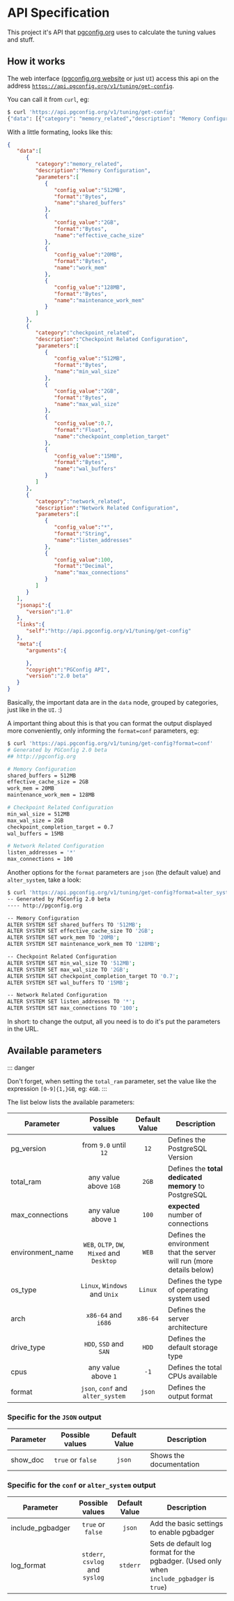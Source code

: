 # API Specification

This project it's API that [pgconfig.org](http://pgconfig.org) uses to calculate the tuning values and stuff.

## How it works

The web interface ([pgconfig.org website](http://pgconfig.org) or just `UI`) access this api on the address [`https://api.pgconfig.org/v1/tuning/get-config`](https://api.pgconfig.org/v1/tuning/get-config).

You can call it from `curl`, eg:

```bash
$ curl 'https://api.pgconfig.org/v1/tuning/get-config'
{"data": [{"category": "memory_related","description": "Memory Configuration","parameters": [{"config_value": "512MB","format": "Bytes","name": "shared_buffers"},{"config_value": "2GB","format": "Bytes","name": "effective_cache_size"},{"config_value": "20MB","format": "Bytes","name": "work_mem"},{"config_value": "128MB","format": "Bytes","name": "maintenance_work_mem"}]},{"category": "checkpoint_related","description": "Checkpoint Related Configuration","parameters": [{"config_value": "512MB","format": "Bytes","name": "min_wal_size"},{"config_value": "2GB","format": "Bytes","name": "max_wal_size"},{"config_value": 0.7,"format": "Float","name": "checkpoint_completion_target"},{"config_value": "15MB","format": "Bytes","name": "wal_buffers"}]},{"category": "network_related","description": "Network Related Configuration","parameters": [{"config_value": "*","format": "String","name": "listen_addresses"},{"config_value": 100,"format": "Decimal","name": "max_connections"}]}],"jsonapi": {"version": "1.0"},"links": {"self": "http://api.pgconfig.org/v1/tuning/get-config"},"meta": {"arguments": {},"copyright": "PGConfig API","version": "2.0 beta"}}
```

With a little formating, looks like this:

```json
{  
   "data":[  
      {  
         "category":"memory_related",
         "description":"Memory Configuration",
         "parameters":[  
            {  
               "config_value":"512MB",
               "format":"Bytes",
               "name":"shared_buffers"
            },
            {  
               "config_value":"2GB",
               "format":"Bytes",
               "name":"effective_cache_size"
            },
            {  
               "config_value":"20MB",
               "format":"Bytes",
               "name":"work_mem"
            },
            {  
               "config_value":"128MB",
               "format":"Bytes",
               "name":"maintenance_work_mem"
            }
         ]
      },
      {  
         "category":"checkpoint_related",
         "description":"Checkpoint Related Configuration",
         "parameters":[  
            {  
               "config_value":"512MB",
               "format":"Bytes",
               "name":"min_wal_size"
            },
            {  
               "config_value":"2GB",
               "format":"Bytes",
               "name":"max_wal_size"
            },
            {  
               "config_value":0.7,
               "format":"Float",
               "name":"checkpoint_completion_target"
            },
            {  
               "config_value":"15MB",
               "format":"Bytes",
               "name":"wal_buffers"
            }
         ]
      },
      {  
         "category":"network_related",
         "description":"Network Related Configuration",
         "parameters":[  
            {  
               "config_value":"*",
               "format":"String",
               "name":"listen_addresses"
            },
            {  
               "config_value":100,
               "format":"Decimal",
               "name":"max_connections"
            }
         ]
      }
   ],
   "jsonapi":{  
      "version":"1.0"
   },
   "links":{  
      "self":"http://api.pgconfig.org/v1/tuning/get-config"
   },
   "meta":{  
      "arguments":{  

      },
      "copyright":"PGConfig API",
      "version":"2.0 beta"
   }
}
```

Basically, the important data are in the `data` node, grouped by categories, just like in the `UI`. :)

A important thing about this is that you can format the output displayed more conveniently, only informing the `format=conf` parameters, eg:

```bash
$ curl 'https://api.pgconfig.org/v1/tuning/get-config?format=conf'
# Generated by PGConfig 2.0 beta
## http://pgconfig.org

# Memory Configuration
shared_buffers = 512MB
effective_cache_size = 2GB
work_mem = 20MB
maintenance_work_mem = 128MB

# Checkpoint Related Configuration
min_wal_size = 512MB
max_wal_size = 2GB
checkpoint_completion_target = 0.7
wal_buffers = 15MB

# Network Related Configuration
listen_addresses = '*'
max_connections = 100
```

Another options for the `format` parameters are `json` (the default value) and `alter_system`, take a look:

```bash
$ curl 'https://api.pgconfig.org/v1/tuning/get-config?format=alter_system'
-- Generated by PGConfig 2.0 beta
---- http://pgconfig.org

-- Memory Configuration
ALTER SYSTEM SET shared_buffers TO '512MB';
ALTER SYSTEM SET effective_cache_size TO '2GB';
ALTER SYSTEM SET work_mem TO '20MB';
ALTER SYSTEM SET maintenance_work_mem TO '128MB';

-- Checkpoint Related Configuration
ALTER SYSTEM SET min_wal_size TO '512MB';
ALTER SYSTEM SET max_wal_size TO '2GB';
ALTER SYSTEM SET checkpoint_completion_target TO '0.7';
ALTER SYSTEM SET wal_buffers TO '15MB';

-- Network Related Configuration
ALTER SYSTEM SET listen_addresses TO '*';
ALTER SYSTEM SET max_connections TO '100';
```

In short: to change the output, all you need is to do it's put the parameters in the URL.

## Available parameters


::: danger

Don't forget, when setting the `total_ram` parameter, set the value like the expression `[0-9]{1,}GB`, eg: `4GB`.
:::

The list below lists the available parameters:

| Parameter        | Possible values                             | Default Value      | Description                                                           |
| ---------------- |:-------------------------------------------:|:------------------:|-----------------------------------------------------------------------|
| pg_version       | from `9.0` until `12`                       | `12`               | Defines the PostgreSQL Version                                        |
| total_ram        | any value above `1GB`                       | `2GB`              | Defines the **total dedicated memory** to PostgreSQL                  |
| max_connections  | any value above `1`                         | `100`              | **expected** number of connections                                    |
| environment_name | `WEB`, `OLTP`, `DW`, `Mixed` and `Desktop`  | `WEB`              | Defines the environment that the server will run (more details below) |
| os_type          | `Linux`, `Windows` and `Unix`               | `Linux`            | Defines the type of operating system used                             |
| arch             | `x86-64` and `i686`                         | `x86-64`           | Defines the server architecture                                       |
| drive_type       | `HDD`, `SSD` and `SAN`                      | `HDD`              | Defines the default storage type                                      |
| cpus             | any value above `1`                         | `-1`               | Defines the total CPUs available                                      |
| format           | `json`, `conf` and `alter_system`           | `json`             | Defines the output format                                             |

### Specific for the `JSON` output


| Parameter     | Possible values       | Default Value      | Description                                          |
| ------------- |:---------------------:|:------------------:|------------------------------------------------------|
| show_doc      | `true` or `false`     | `json`             | Shows the documentation                              |

### Specific for the `conf` or `alter_system` output

| Parameter            | Possible values                     | Default Value      | Description                                                                                |
| -------------------- |:-----------------------------------:|:------------------:|--------------------------------------------------------------------------------------------|
| include_pgbadger     | `true` or `false`                   | `json`             | Add the basic settings to enable pgbadger                                                  |
| log_format           | `stderr`, `csvlog` and `syslog`     | `stderr`           | Sets de default log format for the pgbadger. (Used only when `include_pgbadger` is `true`) |